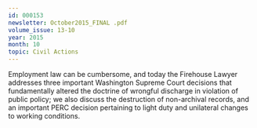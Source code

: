 ```yaml
---
id: 000153
newsletter: October2015_FINAL .pdf
volume_issue: 13-10
year: 2015
month: 10
topic: Civil Actions
---
```


Employment law can be cumbersome, and today the Firehouse Lawyer addresses three important Washington Supreme Court decisions that fundamentally altered the doctrine of wrongful discharge in violation of public policy; we also discuss the destruction of non-archival records, and an important PERC decision pertaining to light duty and unilateral changes to working conditions.